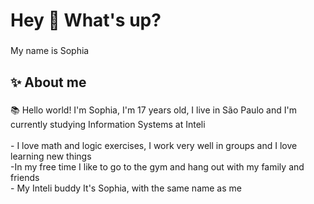 <h1 align="left">Hey 👋 What's up?</h1>

###

<p align="left">My name is Sophia</p>

###

<h2 align="left">✨ About me</h2>

###

<p align="left">📚 Hello world! I'm Sophia, I'm 17 years old, I live in São Paulo and I'm currently studying Information Systems at Inteli<br><br>- I love math and logic exercises, I work very well in groups and I love learning new things<br>-In my free time I like to go to the gym and hang out with my family and friends<br>- My Inteli buddy It's Sophia, with the same name as me</p>

###

<h2 align="left"></h2>

###

<div align="left">
</div>

###
